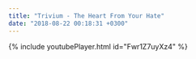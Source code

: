 ```yaml
---
title: "Trivium - The Heart From Your Hate"
date: "2018-08-22 00:18:31 +0300"
---
```


{% include youtubePlayer.html id="Fwr1Z7uyXz4" %}
